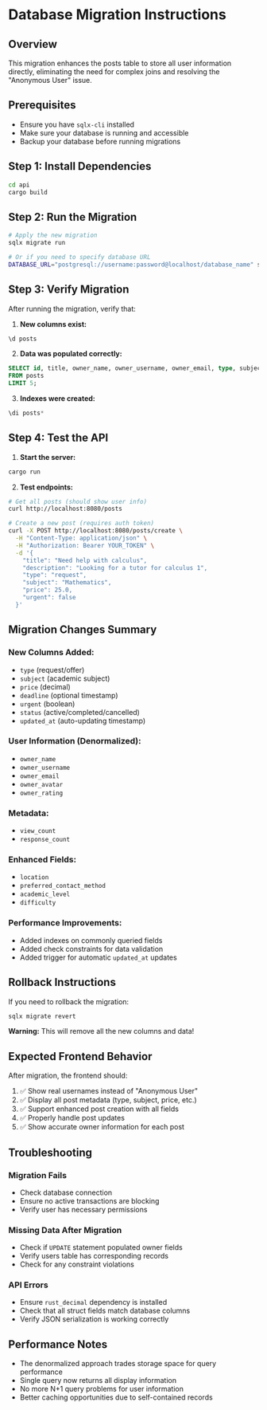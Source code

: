# Database Migration Instructions

## Overview
This migration enhances the posts table to store all user information directly, eliminating the need for complex joins and resolving the "Anonymous User" issue.

## Prerequisites
- Ensure you have `sqlx-cli` installed
- Make sure your database is running and accessible
- Backup your database before running migrations

## Step 1: Install Dependencies
```bash
cd api
cargo build
```

## Step 2: Run the Migration
```bash
# Apply the new migration
sqlx migrate run

# Or if you need to specify database URL
DATABASE_URL="postgresql://username:password@localhost/database_name" sqlx migrate run
```

## Step 3: Verify Migration
After running the migration, verify that:

1. **New columns exist:**
```sql
\d posts
```

2. **Data was populated correctly:**
```sql
SELECT id, title, owner_name, owner_username, owner_email, type, subject, price 
FROM posts 
LIMIT 5;
```

3. **Indexes were created:**
```sql
\di posts*
```

## Step 4: Test the API

1. **Start the server:**
```bash
cargo run
```

2. **Test endpoints:**
```bash
# Get all posts (should show user info)
curl http://localhost:8080/posts

# Create a new post (requires auth token)
curl -X POST http://localhost:8080/posts/create \
  -H "Content-Type: application/json" \
  -H "Authorization: Bearer YOUR_TOKEN" \
  -d '{
    "title": "Need help with calculus",
    "description": "Looking for a tutor for calculus 1",
    "type": "request",
    "subject": "Mathematics",
    "price": 25.0,
    "urgent": false
  }'
```

## Migration Changes Summary

### New Columns Added:
- `type` (request/offer) 
- `subject` (academic subject)
- `price` (decimal)
- `deadline` (optional timestamp)
- `urgent` (boolean)
- `status` (active/completed/cancelled)
- `updated_at` (auto-updating timestamp)

### User Information (Denormalized):
- `owner_name`
- `owner_username` 
- `owner_email`
- `owner_avatar`
- `owner_rating`

### Metadata:
- `view_count`
- `response_count`

### Enhanced Fields:
- `location`
- `preferred_contact_method`
- `academic_level`
- `difficulty`

### Performance Improvements:
- Added indexes on commonly queried fields
- Added check constraints for data validation
- Added trigger for automatic `updated_at` updates

## Rollback Instructions
If you need to rollback the migration:

```bash
sqlx migrate revert
```

**Warning:** This will remove all the new columns and data!

## Expected Frontend Behavior
After migration, the frontend should:

1. ✅ Show real usernames instead of "Anonymous User"
2. ✅ Display all post metadata (type, subject, price, etc.)
3. ✅ Support enhanced post creation with all fields
4. ✅ Properly handle post updates
5. ✅ Show accurate owner information for each post

## Troubleshooting

### Migration Fails
- Check database connection
- Ensure no active transactions are blocking
- Verify user has necessary permissions

### Missing Data After Migration
- Check if `UPDATE` statement populated owner fields
- Verify users table has corresponding records
- Check for any constraint violations

### API Errors
- Ensure `rust_decimal` dependency is installed
- Check that all struct fields match database columns
- Verify JSON serialization is working correctly

## Performance Notes
- The denormalized approach trades storage space for query performance
- Single query now returns all display information
- No more N+1 query problems for user information
- Better caching opportunities due to self-contained records



